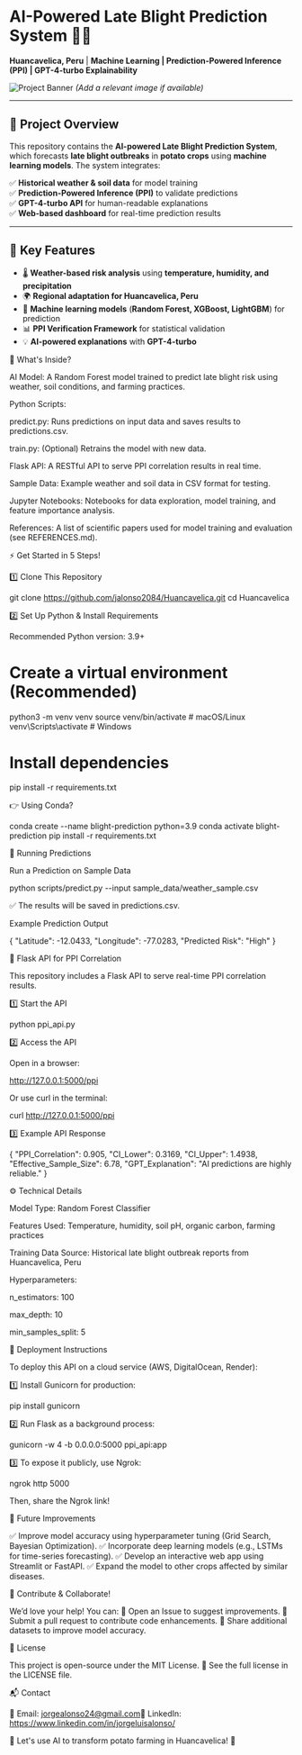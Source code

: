 # **AI-Powered Late Blight Prediction System** 🌱🔬  
**Huancavelica, Peru** | **Machine Learning | Prediction-Powered Inference (PPI) | GPT-4-turbo Explainability**  

![Project Banner](path_to_image.png) *(Add a relevant image if available)*  

---

## 📌 **Project Overview**  
This repository contains the **AI-powered Late Blight Prediction System**, which forecasts **late blight outbreaks** in **potato crops** using **machine learning models**. The system integrates:  

✅ **Historical weather & soil data** for model training  
✅ **Prediction-Powered Inference (PPI)** to validate predictions  
✅ **GPT-4-turbo API** for human-readable explanations  
✅ **Web-based dashboard** for real-time prediction results  

---

## 🚀 **Key Features**  
- 🌡 **Weather-based risk analysis** using **temperature, humidity, and precipitation**  
- 🌍 **Regional adaptation for Huancavelica, Peru**  
- 🧠 **Machine learning models** (**Random Forest, XGBoost, LightGBM**) for prediction  
- 📊 **PPI Verification Framework** for statistical validation  
- 💡 **AI-powered explanations** with **GPT-4-turbo**  



📂 What's Inside?

AI Model: A Random Forest model trained to predict late blight risk using weather, soil conditions, and farming practices.

Python Scripts:

predict.py: Runs predictions on input data and saves results to predictions.csv.

train.py: (Optional) Retrains the model with new data.

Flask API: A RESTful API to serve PPI correlation results in real time.

Sample Data: Example weather and soil data in CSV format for testing.

Jupyter Notebooks: Notebooks for data exploration, model training, and feature importance analysis.

References: A list of scientific papers used for model training and evaluation (see REFERENCES.md).

⚡ Get Started in 5 Steps!

1️⃣ Clone This Repository

git clone https://github.com/jalonso2084/Huancavelica.git
cd Huancavelica

2️⃣ Set Up Python & Install Requirements

Recommended Python version: 3.9+

# Create a virtual environment (Recommended)
python3 -m venv venv
source venv/bin/activate  # macOS/Linux
venv\Scripts\activate  # Windows

# Install dependencies
pip install -r requirements.txt

👉 Using Conda?

conda create --name blight-prediction python=3.9
conda activate blight-prediction
pip install -r requirements.txt

🧪 Running Predictions

Run a Prediction on Sample Data

python scripts/predict.py --input sample_data/weather_sample.csv

✅ The results will be saved in predictions.csv.

Example Prediction Output

{
    "Latitude": -12.0433,
    "Longitude": -77.0283,
    "Predicted Risk": "High"
}

📡 Flask API for PPI Correlation

This repository includes a Flask API to serve real-time PPI correlation results.

1️⃣ Start the API

python ppi_api.py

2️⃣ Access the API

Open in a browser:

http://127.0.0.1:5000/ppi

Or use curl in the terminal:

curl http://127.0.0.1:5000/ppi

3️⃣ Example API Response

{
    "PPI_Correlation": 0.905,
    "CI_Lower": 0.3169,
    "CI_Upper": 1.4938,
    "Effective_Sample_Size": 6.78,
    "GPT_Explanation": "AI predictions are highly reliable."
}

⚙️ Technical Details

Model Type: Random Forest Classifier

Features Used: Temperature, humidity, soil pH, organic carbon, farming practices

Training Data Source: Historical late blight outbreak reports from Huancavelica, Peru

Hyperparameters:

n_estimators: 100

max_depth: 10

min_samples_split: 5

🚀 Deployment Instructions

To deploy this API on a cloud service (AWS, DigitalOcean, Render):

1️⃣ Install Gunicorn for production:

pip install gunicorn

2️⃣ Run Flask as a background process:

gunicorn -w 4 -b 0.0.0.0:5000 ppi_api:app

3️⃣ To expose it publicly, use Ngrok:

ngrok http 5000

Then, share the Ngrok link!

🚀 Future Improvements

✅ Improve model accuracy using hyperparameter tuning (Grid Search, Bayesian Optimization).
✅ Incorporate deep learning models (e.g., LSTMs for time-series forecasting).
✅ Develop an interactive web app using Streamlit or FastAPI.
✅ Expand the model to other crops affected by similar diseases.

🤝 Contribute & Collaborate!

We’d love your help! You can:
🔹 Open an Issue to suggest improvements.
🔹 Submit a pull request to contribute code enhancements.
🔹 Share additional datasets to improve model accuracy.

📜 License

This project is open-source under the MIT License.
📄 See the full license in the LICENSE file.

📬 Contact

📧 Email: jorgealonso24@gmail.com💼 LinkedIn: https://www.linkedin.com/in/jorgeluisalonso/

🚀 Let's use AI to transform potato farming in Huancavelica! 🌱
